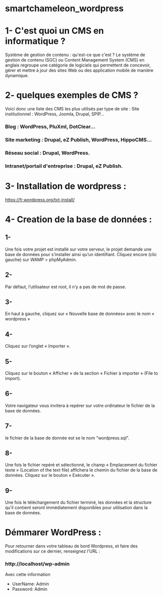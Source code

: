# smartchameleon_wordpress
# 1- C'est quoi un CMS en informatique ?
Système de gestion de contenu : qu'est-ce que c'est ? Le système de gestion de contenu (SGC) ou Content Management System (CMS) en anglais regroupe une catégorie de logiciels qui permettent de concevoir, gérer et mettre à jour des sites Web ou des application mobile de manière dynamique.
# 2- quelques exemples de CMS ?
Voici donc une liste des CMS les plus utilisés par type de site :
Site institutionnel : WordPress, Joomla, Drupal, SPIP…
### Blog : WordPress, PluXml, DotClear…
### Site marketing : Drupal, eZ Publish, WordPress, HippoCMS…
### Réseau social : Drupal, WordPress.
### Intranet/portail d'entreprise : Drupal, eZ Publish.
# 3- Installation de wordpress :
https://fr.wordpress.org/txt-install/
# 4- Creation de la base de données :
## 1-
Une fois votre projet est installé sur votre serveur, le projet demande une base de données pour s’installer ainsi qu’un identifiant. Cliquez encore (clic gauche) sur WAMP > phpMyAdmin.

## 2-
Par défaut, l’utilisateur est root, il n’y a pas de mot de passe.

## 3-
En haut à gauche, cliquez sur « Nouvelle base de données« avec le nom « wordpress »

## 4-
Cliquez sur l’onglet « Importer ».

## 5-
Cliquez sur le bouton « Afficher » de la section « Fichier à importer » (File to import).

## 6-
Votre navigateur vous invitera à repérer sur votre ordinateur le fichier de la base de données.

## 7-
le fichier de la base de donnée est se le nom "wordpress.sql".

## 8-
Une fois le fichier repéré et sélectionné, le champ « Emplacement du fichier texte » (Location of the text file) affichera le chemin du fichier de la base de données. Cliquez sur le bouton « Exécuter ».

## 9-
Une fois le téléchargement du fichier terminé, les données et la structure qu’il contient seront immédiatement disponibles pour utilisation dans la base de données.

# Démmarer WordPress :
Pour retourner dans votre tableau de bord Wordpress, et faire des modifications sur ce dernier, renseignez l'URL : 
### http://localhost/wp-admin
Avec cette information
* UserName: Admin
* Password: Admin 


